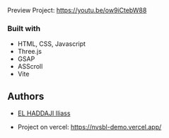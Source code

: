 Preview Project: https://youtu.be/ow9iCtebW88

### Built with <a name="builtwith"></a>

- HTML, CSS, Javascript
- Three.js
- GSAP
- ASScroll
- Vite

## Authors

- [EL HADDAJI Iliass](https://github.com/Permouda)

- Project on vercel: https://nvsbl-demo.vercel.app/
